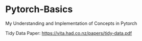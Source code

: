# Pytorch-Basics
My Understanding and Implementation of Concepts in Pytorch 

Tidy Data Paper: https://vita.had.co.nz/papers/tidy-data.pdf
